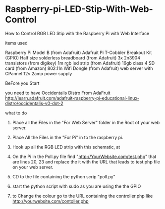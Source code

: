 Raspberry-pi-LED-Stip-With-Web-Control
======================================

How to Control RGB LED Stip with the Raspberry Pi  with Web Interface 

items used

Raspberry Pi Model B (from Adafruit)
Adafruit Pi T-Cobbler Breakout Kit (GPIO)
Half size solderless breadboard (from Adafruit)
3x 2n3904 transistors (from digikey)
1m rgb led strip (from Adafruit)
16gb class 4 SD card (from Amazon)
802.11n Wifi Dongle (from Adafruit)
web server with CPannel
12v 2amp power supply 

BeFore you Start 

you need to have Occidentalis Distro From AdaFruit
http://learn.adafruit.com/adafruit-raspberry-pi-educational-linux-distro/occidentalis-v0-dot-2

what to do 

1. Place all the Files in the "For Web Server" folder in the Root of your web server.

2. Place All the Files in the "For Pi" in to the raspberry pi.

3. Hook up all the RGB LED strip with this schematic, at 

4. On the Pi in the Poll.py file find "http://YourWebsite.com/test.php" that are lines 20, 23 and replace the it with the URL that leads to test.php file on your web server.

5. CD to the file containing the python scrip "poll.py" 

6. start the python script with sudo as you are using the the GPIO 

7. to Change the colour go to the URL containing the controller.php like http://yourwebsite.com/contoller.php 